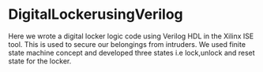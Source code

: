 # DigitalLockerusingVerilog
Here we wrote a digital locker logic code using Verilog HDL in the Xilinx ISE tool. This is used to secure our belongings from intruders. We used finite state machine concept and developed three states i.e lock,unlock and reset state for the locker.

